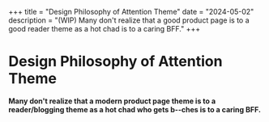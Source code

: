+++
title = "Design Philosophy of Attention Theme"
date = "2024-05-02"
description = "(WIP) Many don't realize that a good product page is to a good reader theme as a hot chad is to a caring BFF."
+++

# Design Philosophy of Attention Theme

**Many don't realize that a modern product page theme is to a reader/blogging
theme as a hot chad who gets b--ches is to a caring BFF.**
